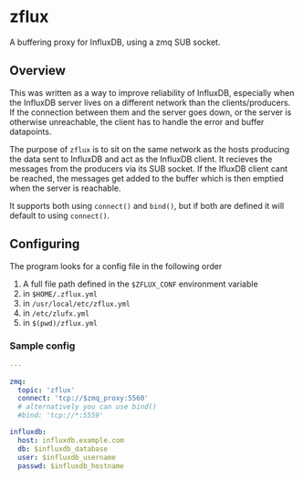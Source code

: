 # zflux

A buffering proxy for InfluxDB, using a zmq SUB socket.

## Overview

This was written as a way to improve reliability of InfluxDB,
especially when the InfluxDB server lives on a different network than
the clients/producers. If the connection between them and the server
goes down, or the server is otherwise unreachable, the client has to
handle the error and buffer datapoints.

The purpose of `zflux` is to sit on the same network as the hosts producing
the data sent to InfluxDB and act as the InfluxDB client. It recieves the
messages from the producers via its SUB socket. If the IfluxDB client cant be
reached, the messages get added to the buffer which is then emptied when
the server is reachable.

It supports both using `connect()` and `bind()`, but if both are defined it will default to using `connect()`.

## Configuring

The program looks for a config file in the following order

1. A full file path defined in the `$ZFLUX_CONF` environment variable
2. in `$HOME/.zflux.yml`
3. in `/usr/local/etc/zflux.yml`
4. in `/etc/zlufx.yml`
5. in `$(pwd)/zflux.yml`

### Sample config

```yml
---

zmq:
  topic: 'zflux'
  connect: 'tcp://$zmq_proxy:5560'
  # alternatively you can use bind()
  #bind: 'tcp://*:5559'

influxdb:
  host: influxdb.example.com
  db: $influxdb_database
  user: $influxdb_username
  passwd: $influxdb_hostname

```
